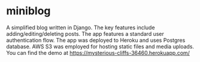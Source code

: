 # miniblog
A simplified blog written in Django. The key features include adding/editing/deleting posts. The app features a standard user authentication flow. The app was deployed to Heroku and uses Postgres database. AWS S3 was employed for hosting static files and media uploads. You can find the demo at https://mysterious-cliffs-36460.herokuapp.com/

